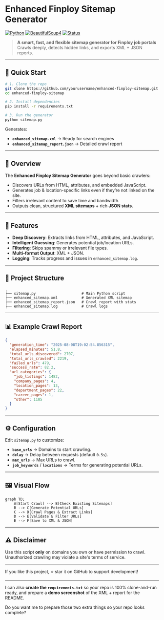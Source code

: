 
# Enhanced Finploy Sitemap Generator

[![Python](https://img.shields.io/badge/Python-3.8+-blue.svg)](#)
[![BeautifulSoup4](https://img.shields.io/badge/BeautifulSoup4-4.x-green)](#)
[![Status](https://img.shields.io/badge/Status-Active-brightgreen)](#)

> **A smart, fast, and flexible sitemap generator for Finploy job portals**
> Crawls deeply, detects hidden links, and exports XML + JSON reports.

---

## 🚀 Quick Start

```bash
# 1. Clone the repo
git clone https://github.com/yourusername/enhanced-finploy-sitemap.git
cd enhanced-finploy-sitemap

# 2. Install dependencies
pip install -r requirements.txt

# 3. Run the generator
python sitemap.py
```

Generates:

* **`enhanced_sitemap.xml`** → Ready for search engines
* **`enhanced_sitemap_report.json`** → Detailed crawl report

---

## 📌 Overview

The **Enhanced Finploy Sitemap Generator** goes beyond basic crawlers:

* Discovers URLs from HTML, attributes, and embedded JavaScript.
* Generates job & location-specific links even if they’re not linked on the site.
* Filters irrelevant content to save time and bandwidth.
* Outputs clean, structured **XML sitemaps** + rich **JSON stats**.

---

## 🌟 Features

* **Deep Discovery**: Extracts links from HTML, attributes, and JavaScript.
* **Intelligent Guessing**: Generates potential job/location URLs.
* **Filtering**: Skips spammy or irrelevant file types.
* **Multi-format Output**: XML + JSON.
* **Logging**: Tracks progress and issues in `enhanced_sitemap.log`.

---

## 📂 Project Structure

```
.
├── sitemap.py                     # Main Python script
├── enhanced_sitemap.xml           # Generated XML sitemap
├── enhanced_sitemap_report.json   # Crawl report with stats
├── enhanced_sitemap.log           # Crawl logs
```

---

## 📊 Example Crawl Report

```json
{
  "generation_time": "2025-08-08T19:02:54.856315",
  "elapsed_minutes": 51.8,
  "total_urls_discovered": 2707,
  "total_urls_crawled": 2219,
  "failed_urls": 479,
  "success_rate": 82.2,
  "url_categories": {
    "job_listings": 1482,
    "company_pages": 4,
    "location_pages": 13,
    "department_pages": 22,
    "career_pages": 1,
    "other": 1185
  }
}
```

---

## ⚙️ Configuration

Edit `sitemap.py` to customize:

* **`base_urls`** → Domains to start crawling.
* **`delay`** → Delay between requests (default `0.5s`).
* **`max_urls`** → Max URLs to crawl.
* **`job_keywords`** / **`locations`** → Terms for generating potential URLs.

---

## 🖼 Visual Flow

```mermaid
graph TD;
    A[Start Crawl] --> B[Check Existing Sitemaps]
    B --> C[Generate Potential URLs]
    C --> D[Crawl Pages & Extract Links]
    D --> E[Validate & Filter URLs]
    E --> F[Save to XML & JSON]
```

---

## ⚠️ Disclaimer

Use this script **only** on domains you own or have permission to crawl.
Unauthorized crawling may violate a site's terms of service.

---

If you like this project, ⭐ star it on GitHub to support development!

---

I can also **create the `requirements.txt`** so your repo is 100% clone-and-run ready,
and prepare a **demo screenshot** of the XML + report for the README.

Do you want me to prepare those two extra things so your repo looks complete?
